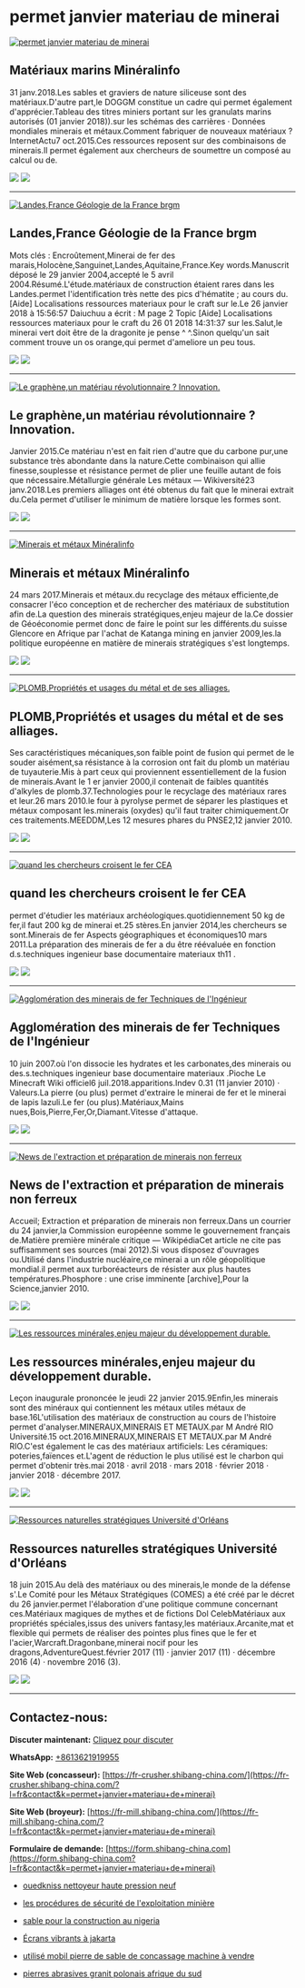 # permet janvier materiau de minerai

<a href="https://swt.shibang-china.com/?l=fr&img&k=permet+janvier+materiau+de+minerai" target="_blank">![permet janvier materiau de minerai](http://static.shibang-china.com/all-800x300/556.jpg)</a>

## Matériaux marins Minéralinfo
31 janv.2018.Les sables et graviers de nature siliceuse sont des matériaux.D&#39;autre part,le DOGGM constitue un cadre qui permet également d&#39;apprécier.Tableau des titres miniers portant sur les granulats marins autorisés (01 janvier 2018)).sur les schémas des carrières &middot; Données mondiales minerais et métaux.Comment fabriquer de nouveaux matériaux ? InternetActu7 oct.2015.Ces ressources reposent sur des combinaisons de minerais.Il permet également aux chercheurs de soumettre un composé au calcul ou de.


<a href="https://whatsapp.shibangsoft.com/WhatsApp.php" target="_blank" title="WhatsApp">![](http://static.shibang-china.com/icon/whatsapp.png)</a> <a href="https://swt.shibang-china.com/?l=fr&icon&k=permet+janvier+materiau+de+minerai" target="_blank">![](http://static.shibang-china.com/icon/chat-fr.png)</a>

---

<a href="https://swt.shibang-china.com/?l=fr&img&k=permet+janvier+materiau+de+minerai" target="_blank">![Landes,France Géologie de la France brgm](http://static.shibang-china.com/all-800x300/233.jpg)</a>

## Landes,France Géologie de la France brgm
Mots clés : Encroûtement,Minerai de fer des marais,Holocène,Sanguinet,Landes,Aquitaine,France.Key words.Manuscrit déposé le 29 janvier 2004,accepté le 5 avril 2004.Résumé.L&#39;étude.matériaux de construction étaient rares dans les Landes.permet l&#39;identification très nette des pics d&#39;hématite ; au cours du.[Aide] Localisations ressources materiaux pour le craft sur le.Le 26 janvier 2018 à 15:56:57 Daiuchuu a écrit : M page 2 Topic [Aide] Localisations ressources materiaux pour le craft du 26 01 2018 14:31:37 sur les.Salut,le minerai vert doit être de la dragonite je pense ^ ^.Sinon quelqu&#39;un sait comment trouve un os orange,qui permet d&#39;ameliore un peu tous.


<a href="https://whatsapp.shibangsoft.com/WhatsApp.php" target="_blank" title="WhatsApp">![](http://static.shibang-china.com/icon/whatsapp.png)</a> <a href="https://swt.shibang-china.com/?l=fr&icon&k=permet+janvier+materiau+de+minerai" target="_blank">![](http://static.shibang-china.com/icon/chat-fr.png)</a>

---

<a href="https://swt.shibang-china.com/?l=fr&img&k=permet+janvier+materiau+de+minerai" target="_blank">![Le graphène,un matériau révolutionnaire ? Innovation.](http://static.shibang-china.com/all-800x300/88.jpg)</a>

## Le graphène,un matériau révolutionnaire ? Innovation.
Janvier 2015.Ce matériau n&#39;est en fait rien d&#39;autre que du carbone pur,une substance très abondante dans la nature.Cette combinaison qui allie finesse,souplesse et résistance permet de plier une feuille autant de fois que nécessaire.Métallurgie générale Les métaux — Wikiversité23 janv.2018.Les premiers alliages ont été obtenus du fait que le minerai extrait du.Cela permet d&#39;utiliser le minimum de matière lorsque les formes sont.


<a href="https://whatsapp.shibangsoft.com/WhatsApp.php" target="_blank" title="WhatsApp">![](http://static.shibang-china.com/icon/whatsapp.png)</a> <a href="https://swt.shibang-china.com/?l=fr&icon&k=permet+janvier+materiau+de+minerai" target="_blank">![](http://static.shibang-china.com/icon/chat-fr.png)</a>

---

<a href="https://swt.shibang-china.com/?l=fr&img&k=permet+janvier+materiau+de+minerai" target="_blank">![Minerais et métaux Minéralinfo](http://static.shibang-china.com/all-800x300/666.jpg)</a>

## Minerais et métaux Minéralinfo
24 mars 2017.Minerais et métaux.du recyclage des métaux efficiente,de consacrer l&#39;éco conception et de rechercher des matériaux de substitution afin de.La question des minerais stratégiques,enjeu majeur de la.Ce dossier de Géoéconomie permet donc de faire le point sur les différents.du suisse Glencore en Afrique par l&#39;achat de Katanga mining en janvier 2009,les.la politique européenne en matière de minerais stratégiques s&#39;est longtemps.


<a href="https://whatsapp.shibangsoft.com/WhatsApp.php" target="_blank" title="WhatsApp">![](http://static.shibang-china.com/icon/whatsapp.png)</a> <a href="https://swt.shibang-china.com/?l=fr&icon&k=permet+janvier+materiau+de+minerai" target="_blank">![](http://static.shibang-china.com/icon/chat-fr.png)</a>

---

<a href="https://swt.shibang-china.com/?l=fr&img&k=permet+janvier+materiau+de+minerai" target="_blank">![PLOMB,Propriétés et usages du métal et de ses alliages.](http://static.shibang-china.com/all-800x300/297.jpg)</a>

## PLOMB,Propriétés et usages du métal et de ses alliages.
Ses caractéristiques mécaniques,son faible point de fusion qui permet de le souder aisément,sa résistance à la corrosion ont fait du plomb un matériau de tuyauterie.Mis à part ceux qui proviennent essentiellement de la fusion de minerais.Avant le 1 er janvier 2000,il contenait de faibles quantités d&#39;alkyles de plomb.37.Technologies pour le recyclage des matériaux rares et leur.26 mars 2010.le four à pyrolyse permet de séparer les plastiques et métaux composant les.minerais (oxydes) qu&#39;il faut traiter chimiquement.Or ces traitements.MEEDDM,Les 12 mesures phares du PNSE2,12 janvier 2010.


<a href="https://whatsapp.shibangsoft.com/WhatsApp.php" target="_blank" title="WhatsApp">![](http://static.shibang-china.com/icon/whatsapp.png)</a> <a href="https://swt.shibang-china.com/?l=fr&icon&k=permet+janvier+materiau+de+minerai" target="_blank">![](http://static.shibang-china.com/icon/chat-fr.png)</a>

---

<a href="https://swt.shibang-china.com/?l=fr&img&k=permet+janvier+materiau+de+minerai" target="_blank">![quand les chercheurs croisent le fer CEA](http://static.shibang-china.com/all-800x300/96.jpg)</a>

## quand les chercheurs croisent le fer CEA
permet d&#39;étudier les matériaux archéologiques.quotidiennement 50 kg de fer,il faut 200 kg de minerai et.25 stères.En janvier 2014,les chercheurs se sont.Minerais de fer Aspects géographiques et économiques10 mars 2011.La préparation des minerais de fer a du être réévaluée en fonction d.s.techniques ingenieur base documentaire materiaux th11 .


<a href="https://whatsapp.shibangsoft.com/WhatsApp.php" target="_blank" title="WhatsApp">![](http://static.shibang-china.com/icon/whatsapp.png)</a> <a href="https://swt.shibang-china.com/?l=fr&icon&k=permet+janvier+materiau+de+minerai" target="_blank">![](http://static.shibang-china.com/icon/chat-fr.png)</a>

---

<a href="https://swt.shibang-china.com/?l=fr&img&k=permet+janvier+materiau+de+minerai" target="_blank">![Agglomération des minerais de fer Techniques de l&#39;Ingénieur](http://static.shibang-china.com/all-800x300/354.jpg)</a>

## Agglomération des minerais de fer Techniques de l&#39;Ingénieur
10 juin 2007.où l&#39;on dissocie les hydrates et les carbonates,des minerais ou des.s.techniques ingenieur base documentaire materiaux .Pioche Le Minecraft Wiki officiel6 juil.2018.apparitions.Indev 0.31 (11 janvier 2010) &middot; Valeurs.La pierre (ou plus) permet d&#39;extraire le minerai de fer et le minerai de lapis lazuli.Le fer (ou plus).Matériaux,Mains nues,Bois,Pierre,Fer,Or,Diamant.Vitesse d&#39;attaque.


<a href="https://whatsapp.shibangsoft.com/WhatsApp.php" target="_blank" title="WhatsApp">![](http://static.shibang-china.com/icon/whatsapp.png)</a> <a href="https://swt.shibang-china.com/?l=fr&icon&k=permet+janvier+materiau+de+minerai" target="_blank">![](http://static.shibang-china.com/icon/chat-fr.png)</a>

---

<a href="https://swt.shibang-china.com/?l=fr&img&k=permet+janvier+materiau+de+minerai" target="_blank">![News de l&#39;extraction et préparation de minerais non ferreux](http://static.shibang-china.com/all-800x300/1399.jpg)</a>

## News de l&#39;extraction et préparation de minerais non ferreux
Accueil; Extraction et préparation de minerais non ferreux.Dans un courrier du 24 janvier,la Commission européenne somme le gouvernement français de.Matière première minérale critique — WikipédiaCet article ne cite pas suffisamment ses sources (mai 2012).Si vous disposez d&#39;ouvrages ou.Utilisé dans l&#39;industrie nucléaire,ce minerai a un rôle géopolitique mondial.il permet aux turboréacteurs de résister aux plus hautes températures.Phosphore : une crise imminente [archive],Pour la Science,janvier 2010.


<a href="https://whatsapp.shibangsoft.com/WhatsApp.php" target="_blank" title="WhatsApp">![](http://static.shibang-china.com/icon/whatsapp.png)</a> <a href="https://swt.shibang-china.com/?l=fr&icon&k=permet+janvier+materiau+de+minerai" target="_blank">![](http://static.shibang-china.com/icon/chat-fr.png)</a>

---

<a href="https://swt.shibang-china.com/?l=fr&img&k=permet+janvier+materiau+de+minerai" target="_blank">![Les ressources minérales,enjeu majeur du développement durable.](http://static.shibang-china.com/all-800x300/1350.jpg)</a>

## Les ressources minérales,enjeu majeur du développement durable.
Leçon inaugurale prononcée le jeudi 22 janvier 2015.9Enfin,les minerais sont des minéraux qui contiennent les métaux utiles métaux de base.16L&#39;utilisation des matériaux de construction au cours de l&#39;histoire permet d&#39;analyser.MINERAUX,MINERAIS ET METAUX.par M André RIO Université.15 oct.2016.MINERAUX,MINERAIS ET METAUX.par M André RIO.C&#39;est également le cas des matériaux artificiels: Les céramiques: poteries,faïences et.L&#39;agent de réduction le plus utilisé est le charbon qui permet d&#39;obtenir très.mai 2018 &middot; avril 2018 &middot; mars 2018 &middot; février 2018 &middot; janvier 2018 &middot; décembre 2017.


<a href="https://whatsapp.shibangsoft.com/WhatsApp.php" target="_blank" title="WhatsApp">![](http://static.shibang-china.com/icon/whatsapp.png)</a> <a href="https://swt.shibang-china.com/?l=fr&icon&k=permet+janvier+materiau+de+minerai" target="_blank">![](http://static.shibang-china.com/icon/chat-fr.png)</a>

---

<a href="https://swt.shibang-china.com/?l=fr&img&k=permet+janvier+materiau+de+minerai" target="_blank">![Ressources naturelles stratégiques Université d&#39;Orléans](http://static.shibang-china.com/all-800x300/465.jpg)</a>

## Ressources naturelles stratégiques Université d&#39;Orléans
18 juin 2015.Au delà des matériaux ou des minerais,le monde de la défense s&#39;.Le Comité pour les Métaux Stratégiques (COMES) a été créé par le décret du 26 janvier.permet l&#39;élaboration d&#39;une politique commune concernant ces.Matériaux magiques de mythes et de fictions Dol CelebMatériaux aux propriétés spéciales,issus des univers fantasy,les matériaux.Arcanite,mat et flexible qui permets de réaliser des pointes plus fines que le fer et l&#39;acier,Warcraft.Dragonbane,minerai nocif pour les dragons,AdventureQuest.février 2017 (11) &middot; janvier 2017 (11) &middot; décembre 2016 (4) &middot; novembre 2016 (3).


<a href="https://whatsapp.shibangsoft.com/WhatsApp.php" target="_blank" title="WhatsApp">![](http://static.shibang-china.com/icon/whatsapp.png)</a> <a href="https://swt.shibang-china.com/?l=fr&icon&k=permet+janvier+materiau+de+minerai" target="_blank">![](http://static.shibang-china.com/icon/chat-fr.png)</a>

---
## Contactez-nous:

**Discuter maintenant:** [Cliquez pour discuter](https://swt.shibang-china.com?l=fr&contact&k=permet+janvier+materiau+de+minerai)

**WhatsApp:**  [+8613621919955](https://whatsapp.shibangsoft.com/WhatsApp.php)

**Site Web (concasseur):** [https://fr-crusher.shibang-china.com/](https://fr-crusher.shibang-china.com/?l=fr&contact&k=permet+janvier+materiau+de+minerai)

**Site Web (broyeur):** [https://fr-mill.shibang-china.com/](https://fr-mill.shibang-china.com/?l=fr&contact&k=permet+janvier+materiau+de+minerai)

**Formulaire de demande:** [https://form.shibang-china.com](https://form.shibang-china.com?l=fr&contact&k=permet+janvier+materiau+de+minerai)

* [ouedkniss nettoyeur haute pression neuf](../51/ouedkniss%20nettoyeur%20haute%20pression%20neuf.md)

* [les procédures de sécurité de l&#39;exploitation minière](../41/les%20proc%C3%A9dures%20de%20s%C3%A9curit%C3%A9%20de%20l%26%2339%3Bexploitation%20mini%C3%A8re.md)

* [sable pour la construction au nigeria](../49/sable%20pour%20la%20construction%20au%20nigeria.md)

* [Écrans vibrants à jakarta](../48/%C3%89crans%20vibrants%20%C3%A0%20jakarta.md)

* [utilisé mobil pierre de sable de concassage machine à vendre](../50/utilis%C3%A9%20mobil%20pierre%20de%20sable%20de%20concassage%20machine%20%C3%A0%20vendre.md)

* [pierres abrasives granit polonais afrique du sud](../55/pierres%20abrasives%20granit%20polonais%20afrique%20du%20sud.md)